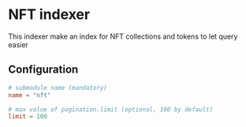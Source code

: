 # NFT indexer

This indexer make an index for NFT collections and tokens to let query easier

## Configuration

```toml
# submodule name (mandatory)
name = "nft"

# max value of pagination.limit (optional, 100 by default)
limit = 100
```